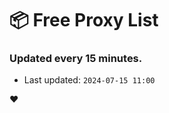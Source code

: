# :package: Free Proxy List
### Updated every 15 minutes.

- Last updated: `2024-07-15 11:00`

:heart:
